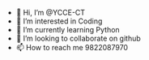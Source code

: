- 👋 Hi, I’m @YCCE-CT
- 👀 I’m interested in Coding
- 🌱 I’m currently learning Python
- 💞️ I’m looking to collaborate on github
- 📫 How to reach me 9822087970

<!---
YCCE-CT/YCCE-CT is a ✨ special ✨ repository because its `README.md` (this file) appears on your GitHub profile.
You can click the Preview link to take a look at your changes.
--->
